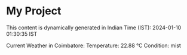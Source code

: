 # My Project

This content is dynamically generated in Indian Time (IST): 2024-01-10 01:30:35 IST


Current Weather in Coimbatore:
Temperature: 22.88 °C
Condition: mist
